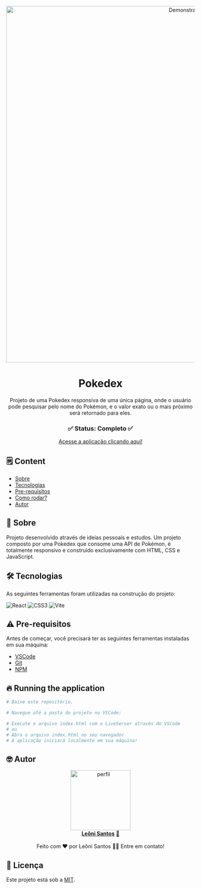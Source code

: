 <p align="center">
  <img alt="Demonstração" src="exemplar2.gif" width="950">
</p>

<div align="center">
	<h1 align="center">Pokedex</h1>
	<p align="center">Projeto de uma Pokedex responsiva de uma única página, onde o usuário pode pesquisar pelo nome do Pokémon, e o valor exato ou o mais próximo será retornado para eles.</p>
</div>
<h3  align="center">
		✅ Status: Completo ✅
</h3>
<div align="center">
<a href="#">Acesse a aplicação clicando aqui!</a>
</div>

## 🗒️ Content

- [Sobre](#-Sobre)
- [Tecnologias](#-Tecnologias)
- [Pre-requisitos](#-Pre-requisitos)
- [Como rodar?](#-Rodando-a-aplicação)
- [Autor](#-Autor)

## 📖 Sobre
Projeto desenvolvido através de ideias pessoais e estudos. Um projeto composto por uma Pokedex que consome uma API de Pokémon, é totalmente responsivo e construído exclusivamente com HTML, CSS e JavaScript.

## 🛠 Tecnologias

As seguintes ferramentas foram utilizadas na construção do projeto:

![React](https://img.shields.io/badge/react-%2320232a.svg?style=for-the-badge&logo=react&logoColor=%2361DAFB)
![CSS3](https://img.shields.io/badge/css3-%231572B6.svg?style=for-the-badge&logo=css3&logoColor=white)
![Vite](https://img.shields.io/badge/vite-%23646CFF.svg?style=for-the-badge&logo=vite&logoColor=white)

## ⚠️ Pre-requisitos

Antes de começar, você precisará ter as seguintes ferramentas instaladas em sua máquina:

- [VSCode](https://code.visualstudio.com/)
- [Git](https://git-scm.com)
- [NPM](https://www.npmjs.com)


## 🔥 Running the application

```bash
# Baixe este repositório.

# Navegue até a pasta do projeto no VSCode:

# Execute o arquivo index.html com o LiveServer através do VSCode
# ou
# Abra o arquivo index.html no seu navegador
# A aplicação iniciará localmente em sua máquina!
```

## 🤓 Autor

<div align="center" >
<a href="https://www.linkedin.com/in/leonisantosfernandes/">
 <img src="https://avatars.githubusercontent.com/u/110071892?v=4" width="160px;" alt="perfil"/>
 <br />
 <b>Leôni Santos</b></a> <a href="https://www.linkedin.com/in/leonisantosfernandes/" title="Linkedin">🚀
</a>
 <br />
 <br />
Feito com ❤️ por Leôni Santos 👋🏽 Entre em contato!

</div>

## 📕 Licença

Este projeto está sob a [MIT](./LICENSE).
